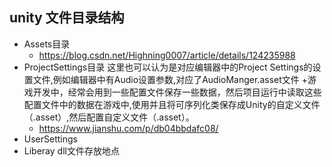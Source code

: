 ## unity 文件目录结构
+ Assets目录
  + https://blog.csdn.net/Highning0007/article/details/124235988
+ ProjectSettings目录 这里也可以认为是对应编辑器中的Project Settings的设置文件,例如编辑器中有Audio设置参数,对应了AudioManger.asset文件 
  +游戏开发中，经常会用到一些配置文件保存一些数据，然后项目运行中读取这些配置文件中的数据在游戏中,使用并且将可序列化类保存成Unity的自定义文件（.asset）,然后配置自定义文件（.asset）。
  + https://www.jianshu.com/p/db04bbdafc08/
+ UserSettings 
+ Liberay dll文件存放地点